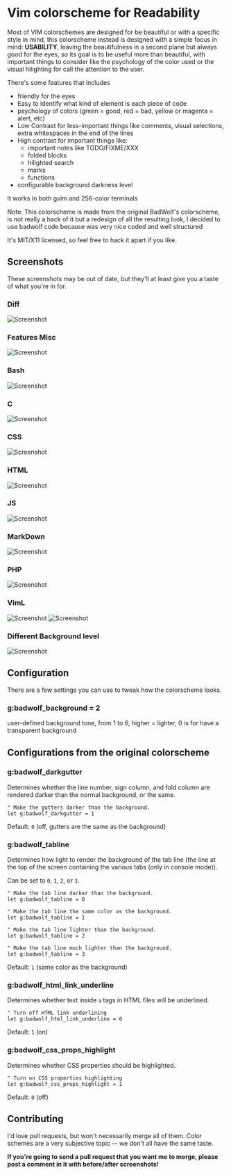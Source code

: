 Vim colorscheme for Readability
===============================

Most of VIM colorschemes are designed for be beautiful or with a specific style in mind, this colorscheme instead is designed with a simple focus in mind: **USABILITY**, leaving the beautifulness in a second plane but always good for the eyes, so its goal is to be useful more than beautiful, with important things to consider like the psychology of the color used or the visual hilighting for call the attention to the user.

There's some features that includes

* friendly for the eyes
* Easy to identify what kind of element is each piece of code
* psychology of colors (green = good, red = bad, yellow or magenta = alert, etc)
* Low Contrast for less-important things like comments, visual selections, extra whitespaces in the end of the lines
* High contrast for important things like:
  * important notes like TODO/FIXME/XXX
  * folded blocks
  * hilighted search
  * marks
  * functions
* configurable background darkness level

It works in both gvim and 256-color terminals


Note: This colorscheme is made from the original BadWolf's colorscheme, is not really a hack of it but a redesign of all the resulting look, I decided to use badwolf code because was very nice coded and well structured

It's MIT/X11 licensed, so feel free to hack it apart if you like.

Screenshots
-----------

These screenshots may be out of date, but they'll at least give you a taste of
what you're in for.

### Diff

![Screenshot](http://raw.github.com/Elive/vim-colorscheme-elive/master/screenshots/diff.png)

### Features Misc

![Screenshot](http://raw.github.com/Elive/vim-colorscheme-elive/master/screenshots/features1.png)

### Bash

![Screenshot](http://raw.github.com/Elive/vim-colorscheme-elive/master/screenshots/bash.png)

### C

![Screenshot](http://raw.github.com/Elive/vim-colorscheme-elive/master/screenshots/c.png)

### CSS

![Screenshot](http://raw.github.com/Elive/vim-colorscheme-elive/master/screenshots/css.png)

### HTML

![Screenshot](http://raw.github.com/Elive/vim-colorscheme-elive/master/screenshots/html.png)

### JS

![Screenshot](http://raw.github.com/Elive/vim-colorscheme-elive/master/screenshots/js.png)

### MarkDown

![Screenshot](http://raw.github.com/Elive/vim-colorscheme-elive/master/screenshots/markdown.png)

### PHP

![Screenshot](http://raw.github.com/Elive/vim-colorscheme-elive/master/screenshots/php.png)

### VimL

![Screenshot](http://raw.github.com/Elive/vim-colorscheme-elive/master/screenshots/viml.png)
![Screenshot](http://raw.github.com/Elive/vim-colorscheme-elive/master/screenshots/viml2.png)

### Different Background level

![Screenshot](http://raw.github.com/Elive/vim-colorscheme-elive/master/screenshots/background-level.png)



Configuration
-------------

There are a few settings you can use to tweak how the colorscheme looks.

### g:badwolf\_background = 2

user-defined background tone, from 1 to 6, higher = lighter,
0 is for have a transparent background

Configurations from the original colorscheme
--------------------------------------------

### g:badwolf\_darkgutter

Determines whether the line number, sign column, and fold column are rendered
darker than the normal background, or the same.

    " Make the gutters darker than the background.
    let g:badwolf_darkgutter = 1

Default: `0` (off, gutters are the same as the background)

### g:badwolf\_tabline

Determines how light to render the background of the tab line (the line at the
top of the screen containing the various tabs (only in console mode)).

Can be set to `0`, `1`, `2`, or `3`.

    " Make the tab line darker than the background.
    let g:badwolf_tabline = 0

    " Make the tab line the same color as the background.
    let g:badwolf_tabline = 1

    " Make the tab line lighter than the background.
    let g:badwolf_tabline = 2

    " Make the tab line much lighter than the background.
    let g:badwolf_tabline = 3

Default: `1` (same color as the background)

### g:badwolf\_html\_link\_underline

Determines whether text inside `a` tags in HTML files will be underlined.

    " Turn off HTML link underlining
    let g:badwolf_html_link_underline = 0

Default: `1` (on)

### g:badwolf\_css\_props\_highlight

Determines whether CSS properties should be highlighted.

    " Turn on CSS properties highlighting
    let g:badwolf_css_props_highlight = 1

Default: `0` (off)

Contributing
------------

I'd love pull requests, but won't necessarily merge all of them.  Color schemes
are a very subjective topic -- we don't all have the same taste.

**If you're going to send a pull request that you want me to merge, please post
a comment in it with before/after screenshots!**
